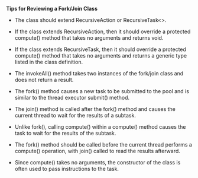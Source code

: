 **Tips for Reviewing a Fork/Join Class**

- The class should extend RecursiveAction or RecursiveTask<>.

- If the class extends RecursiveAction, then it should override a protected compute() method that takes no arguments and returns void.
- If the class extends RecursiveTask, then it should override a protected compute() method that takes no arguments and returns a generic type listed in the class definition.
- The invokeAll() method takes two instances of the fork/join class and does not return a result.
- The fork() method causes a new task to be submitted to the pool and is similar to the thread executor submit() method.
- The join() method is called after the fork() method and causes the current thread to wait for the results of a subtask.
- Unlike fork(), calling compute() within a compute() method causes the task to wait for the results of the subtask.
- The fork() method should be called before the current thread performs a compute() operation, with join() called to read the results afterward.
- Since compute() takes no arguments, the constructor of the class is often used to pass instructions to the task.